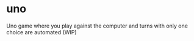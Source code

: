 # uno

Uno game where you play against the computer and turns with only one choice are automated (WIP)
